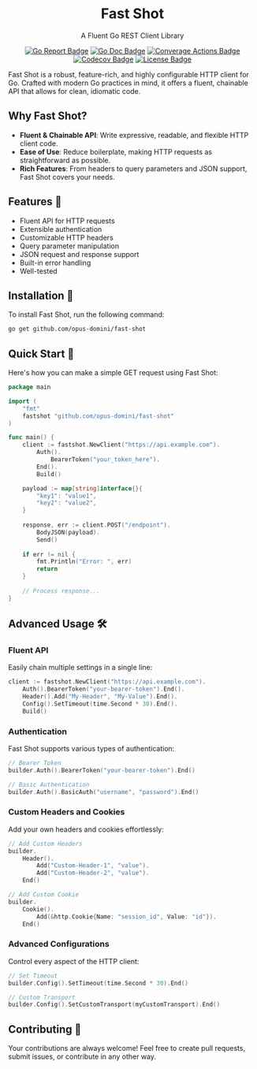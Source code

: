 <div style="text-align: center;">
    <h1>Fast Shot</h1>
    <p>A Fluent Go REST Client Library</p>
    <p>
        <a href="https://goreportcard.com/report/opus-domini/fast-shot"><img src="https://goreportcard.com/badge/opus-domini/fast-shot" alt="Go Report Badge"></a>
        <a href="https://godoc.org/github.com/opus-domini/fast-shot"><img src="https://godoc.org/github.com/opus-domini/fast-shot?status.svg" alt="Go Doc Badge"></a>    
        <a href="https://github.com/opus-domini/fast-shot/actions/workflows/coverage.yml"><img src="https://github.com/opus-domini/fast-shot/actions/workflows/coverage.yml/badge.svg" alt="Converage Actions Badge"></a>
        <a href="https://codecov.io/gh/opus-domini/fast-shot"><img src="https://codecov.io/gh/opus-domini/fast-shot/graph/badge.svg?token=C80QDL5W7T" alt="Codecov Badge"/></a>        
        <a href="https://github.com/opus-domini/fast-shot/blob/main/LICENSE"><img src="https://img.shields.io/github/license/opus-domini/fast-shot.svg" alt="License Badge"></a>
    </p>
</div>

Fast Shot is a robust, feature-rich, and highly configurable HTTP client for Go. Crafted with modern Go practices in mind, it offers a fluent, chainable API that allows for clean, idiomatic code.

## Why Fast Shot?

* **Fluent & Chainable API**: Write expressive, readable, and flexible HTTP client code.
* **Ease of Use**: Reduce boilerplate, making HTTP requests as straightforward as possible.
* **Rich Features**: From headers to query parameters and JSON support, Fast Shot covers your needs.

## Features 🌟

* Fluent API for HTTP requests
* Extensible authentication
* Customizable HTTP headers
* Query parameter manipulation
* JSON request and response support
* Built-in error handling
* Well-tested

## Installation 🔧

To install Fast Shot, run the following command:

```bash 
go get github.com/opus-domini/fast-shot
```

## Quick Start 🚀

Here's how you can make a simple GET request using Fast Shot:

```go
package main

import (
    "fmt"
    fastshot "github.com/opus-domini/fast-shot"
)

func main() {
    client := fastshot.NewClient("https://api.example.com").
        Auth().
            BearerToken("your_token_here").
        End().        
        Build()

    payload := map[string]interface{}{
        "key1": "value1",
        "key2": "value2",
    }
	
    response, err := client.POST("/endpoint").
        BodyJSON(payload).
        Send()
	
    if err != nil {
        fmt.Println("Error: ", err)
        return
    }
	
    // Process response...
}
```

## Advanced Usage 🛠️

### Fluent API

Easily chain multiple settings in a single line:

```go 
client := fastshot.NewClient("https://api.example.com").
    Auth().BearerToken("your-bearer-token").End().
    Header().Add("My-Header", "My-Value").End().
    Config().SetTimeout(time.Second * 30).End().
    Build()
```

### Authentication

Fast Shot supports various types of authentication:

```go
// Bearer Token
builder.Auth().BearerToken("your-bearer-token").End()

// Basic Authentication
builder.Auth().BasicAuth("username", "password").End()
```

### Custom Headers and Cookies

Add your own headers and cookies effortlessly:

```go 
// Add Custom Headers
builder.
    Header().
        Add("Custom-Header-1", "value").
        Add("Custom-Header-2", "value").
    End()

// Add Custom Cookie
builder.
    Cookie().
        Add(&http.Cookie{Name: "session_id", Value: "id"}).
    End()
```

### Advanced Configurations

Control every aspect of the HTTP client:

```go
// Set Timeout
builder.Config().SetTimeout(time.Second * 30).End()

// Custom Transport
builder.Config().SetCustomTransport(myCustomTransport).End()
````

## Contributing 🤝

Your contributions are always welcome! Feel free to create pull requests, submit issues, or contribute in any other way.
